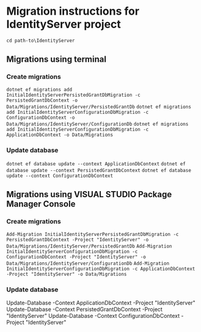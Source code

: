 ﻿# Migration instructions for IdentityServer project

`cd path-to\IdentityServer`

## Migrations using terminal

### Create migrations
`dotnet ef migrations add InitialIdentityServerPersistedGrantDbMigration -c PersistedGrantDbContext -o Data/Migrations/IdentityServer/PersistedGrantDb`
`dotnet ef migrations add InitialIdentityServerConfigurationDbMigration -c ConfigurationDbContext -o Data/Migrations/IdentityServer/ConfigurationDb`
`dotnet ef migrations add InitialIdentityServerConfigurationDbMigration -c ApplicationDbContext -o Data/Migrations`

### Update database
`dotnet ef database update --context ApplicationDbContext`
`dotnet ef database update --context PersistedGrantDbContext`
`dotnet ef database update --context ConfigurationDbContext`


## Migrations using  VISUAL STUDIO Package Manager Console

### Create migrations
`Add-Migration InitialIdentityServerPersistedGrantDbMigration -c PersistedGrantDbContext -Project "IdentityServer" -o Data/Migrations/IdentityServer/PersistedGrantDb`
`Add-Migration InitialIdentityServerConfigurationDbMigration -c ConfigurationDbContext -Project "IdentityServer" -o Data/Migrations/IdentityServer/ConfigurationDb`
`Add-Migration InitialIdentityServerConfigurationDbMigration -c ApplicationDbContext -Project "IdentityServer" -o Data/Migrations`

### Update database
Update-Database -Context ApplicationDbContext -Project "IdentityServer"
Update-Database -Context PersistedGrantDbContext -Project "IdentityServer"
Update-Database -Context ConfigurationDbContext -Project "IdentityServer"